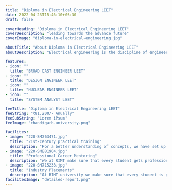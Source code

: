 ```yaml
---
title: "Diploma in Electrical Engineering LEET"
date: 2022-04-23T15:46:10+05:30
draft: false

coverHeading: "Diploma in Electrical Engineering LEET"
coverDescription: "leading towards the advance future"
coverImage: "diploma-in-electrical-engineering.jpg"

aboutTitle: "About Diploma in Electrical Engineering LEET"
aboutDescription: "Electrical engineering is the discipline of engineering that deals with the generation, distribution, and maintenance of power. This involves investigating the machinery and components used in the preceding. Electricity will be present till the end of time, hence engineers will be in high demand. Engineers develop or maintain electrical machinery in large power firms, industries, and hotels, among other places. An electrical engineer is required whenever there is an electrical installation. Electrical engineering has also experienced certain technical modifications, which is why the term electronics appears."

features:
- icon: ""
  title: "BROAD CAST ENGINEER LEET"
- icon: ""
  title: "DESIGN ENGINEER LEET"
- icon: ""
  title: "NUCLEAR ENGINEER LEET"
- icon: ""
  title: "SYSTEM ANALYST LEET"

feeTitle: "Diploma in Electrical Engineering LEET"
feeString: "₹81,200/- Anually"
feeSubString: "Lorem iPsum"
feeImage: "chandigarh-university.png"

facilites:
- image: "220-SM763471.jpg"
  title: "21st-century practical training"
  description: "For a better understanding of concepts, we have set up advanced 21st-century tools equipped with advanced training methods so that students can learn every concept practically in a better way."
- image: "220-SM881904.jpg"
  title: "Professional Career Mentoring"
  description: "We at RIMT make sure that every student gets professional career mentoring from the industry experts to set career targets & for this we have created a career & placement cell too."
- image: "220-SM715233.jpg"
  title: "Industry Placements"
  description: "At RIMT university we make sure that every student is getting placed, each year more than 500 companies visit the campus of RIMT to hire our brightest of the talents"
facilitesImage: "detailed-report.png"
---
```


